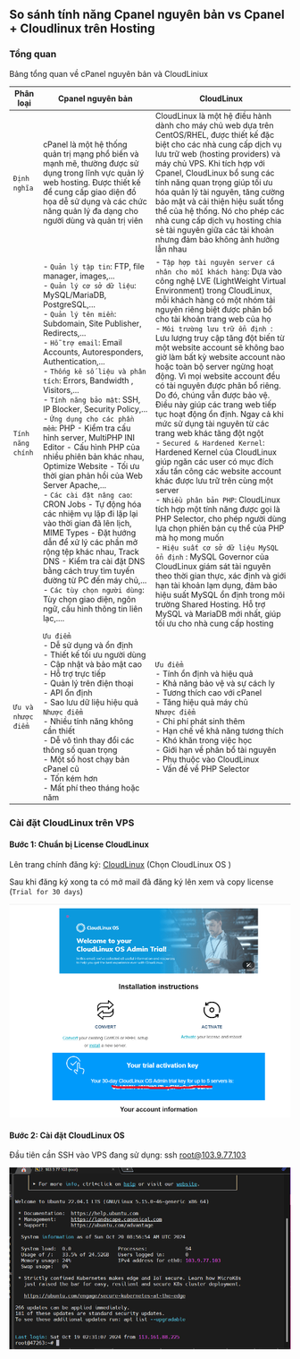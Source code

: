 ## So sánh tính năng Cpanel nguyên bản vs Cpanel + Cloudlinux trên Hosting
### Tổng quan 

Bảng tổng quan về cPanel nguyên bản và CloudLiniux

| Phân loại | Cpanel nguyên bản | CloudLinux | 
| ----- | ----- | ----- | 
| `Định nghĩa` | cPanel là một hệ thống quản trị mạng phổ biến và mạnh mẽ, thường được sử dụng trong lĩnh vực quản lý web hosting. Được thiết kế để cung cấp giao diện đồ họa dễ sử dụng và các chức năng quản lý đa dạng cho người dùng và quản trị viên | CloudLinux là một hệ điều hành dành cho máy chủ web dựa trên CentOS/RHEL, được thiết kế đặc biệt cho các nhà cung cấp dịch vụ lưu trữ web (hosting providers) và máy chủ VPS. Khi tích hợp với Cpanel, CloudLinux bổ sung các tính năng quan trọng giúp tối ưu hóa quản lý tài nguyên, tăng cường bảo mật và cải thiện hiệu suất tổng thể của hệ thống. Nó cho phép các nhà cung cấp dịch vụ hosting chia sẻ tài nguyên giữa các tài khoản nhưng đảm bảo không ảnh hưởng lẫn nhau |
| `Tính năng chính`|- `Quản lý tập tin`: FTP, file manager, images,... <br> - `Quản lý cơ sở dữ liệu`: MySQL/MariaDB, PostgreSQL,...  <br> - `Quản lý tên miền`: Subdomain, Site Publisher, Redirects,... <br> - `Hỗ trợ email`: Email Accounts, Autoresponders, Authentication,... <br> - `Thống kê số liệu và phân tích`: Errors, Bandwidth , Visitors,... <br> - `Tính năng bảo mật`: SSH, IP Blocker, Security Policy,... <br> - `Ứng dụng cho các phần mềm`: PHP - Kiểm tra cấu hình server, MultiPHP INI Editor - Cấu hình PHP của nhiều phiên bản khác nhau, Optimize Website - Tối ưu thời gian phản hồi của Web Server Apache,... <br> - `Các cài đặt nâng cao`: CRON Jobs - Tự động hóa các nhiệm vụ lặp đi lặp lại vào thời gian đã lên lịch, MIME Types - Đặt hướng dẫn để xử lý các phần mở rộng tệp khác nhau, Track DNS - Kiểm tra cài đặt DNS bằng cách truy tìm tuyến đường từ PC đến máy chủ,... <br> - `Các tùy chọn người dùng`: Tùy chọn giao diện, ngôn ngữ, cấu hình thông tin liên lạc,.... |   - `Tập hợp tài nguyên server cá nhân cho mỗi khách hàng`: Dựa vào công nghệ LVE (LightWeight Virtual Environment) trong CloudLinux, mỗi khách hàng có một nhóm tài nguyên riêng biệt được phân bổ cho tài khoản trang web của họ <br> - `Môi trường lưu trữ ổn định `: Lưu lượng truy cập tăng đột biến từ một website account sẽ không bao giờ làm bất kỳ website account nào hoặc toàn bộ server ngừng hoạt động. Vì mọi website account đều có tài nguyên được phân bổ riêng. Do đó, chúng vẫn được bảo vệ. Điều này giúp các trang web tiếp tục hoạt động ổn định. Ngay cả khi mức sử dụng tài nguyên từ các trang web khác tăng đột ngột <br> - `Secured & Hardened Kernel`: Hardened Kernel của CloudLinux giúp ngăn các user có mục đích xấu tấn công các website account khác được lưu trữ trên cùng một server <br> - `Nhiều phân bản PHP`: CloudLinux tích hợp một tính năng được gọi là PHP Selector, cho phép người dùng lựa chọn phiên bản cụ thể của PHP mà họ mong muốn <br> - `Hiệu suất cơ sở dữ liệu MySQL ổn định` : MySQL Governor của CloudLinux giám sát tài nguyên theo thời gian thực, xác định và giới hạn tài khoản lạm dụng, đảm bảo hiệu suất MySQL ổn định trong môi trường Shared Hosting. Hỗ trợ MySQL và MariaDB mới nhất, giúp tối ưu cho nhà cung cấp hosting
| `Ưu và nhược điểm` | `Ưu điểm` <br> - Dễ sử dụng và ổn định <br> - Thiết kế tối ưu người dùng <br> - Cập nhật và bảo mật cao <br> - Hỗ trợ trực tiếp <br> - Quản lý trên điện thoại <br> - API ổn định <br> - Sao lưu dữ liệu hiệu quả <br> `Nhược điểm` <br> - Nhiều tính năng không cần thiết <br> - Dễ vô tình thay đổi các thông số quan trọng <br> - Một số host chạy bản cPanel cũ <br> - Tốn kém hơn <br> - Mất phí theo tháng hoặc năm   | `Ưu điểm` <br> - Tính ổn định và hiệu quả <br> - Khả năng bảo vệ và sự cách ly <br> - Tương thích cao với cPanel <br> - Tăng hiệu quả máy chủ <br> `Nhược điểm` <br> - Chi phí phát sinh thêm <br> - Hạn chế về khả năng tương thích <br> - Khó khăn trong việc học <br> - Giới hạn về phân bổ tài nguyên <br> - Phụ thuộc vào CloudLinux <br> - Vấn đề về PHP Selector <br> | 


### Cài đặt CloudLinux trên VPS
#### Bước 1: Chuẩn bị License CloudLinux 
Lên trang chính đăng ký: [CloudLinux](https://www.cloudlinux.com/trial) (Chọn CloudLinux OS )

Sau khi đăng ký xong ta có mở mail đã đăng ký lên xem và copy license (`Trial for 30 days`)

![alt text](cloudlinux.png)

#### Bước 2: Cài đặt CloudLinux OS
Đầu tiên cần SSH vào VPS đang sử dụng: ssh root@103.9.77.103 

![alt text](ssh.png)


